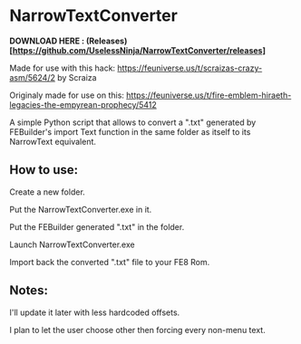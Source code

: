 # NarrowTextConverter

**DOWNLOAD HERE : (Releases)[https://github.com/UselessNinja/NarrowTextConverter/releases]**

Made for use with this hack: https://feuniverse.us/t/scraizas-crazy-asm/5624/2 by Scraiza

Originaly made for use on this: https://feuniverse.us/t/fire-emblem-hiraeth-legacies-the-empyrean-prophecy/5412

A simple Python script that allows to convert a ".txt" generated by FEBuilder's import Text function in the same folder as itself to its NarrowText equivalent.

## How to use:
Create a new folder.

Put the NarrowTextConverter.exe in it.

Put the FEBuilder generated ".txt" in the folder.

Launch NarrowTextConverter.exe

Import back the converted ".txt" file to your FE8 Rom.

## Notes:
I'll update it later with less hardcoded offsets.

I plan to let the user choose other then forcing every non-menu text.
